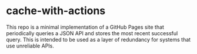 # cache-with-actions

This repo is a minimal implementation of a GitHub Pages site that periodically queries a JSON API and stores the most recent successful query. This is intended to be used as a layer of redundancy for systems that use unreliable APIs.
